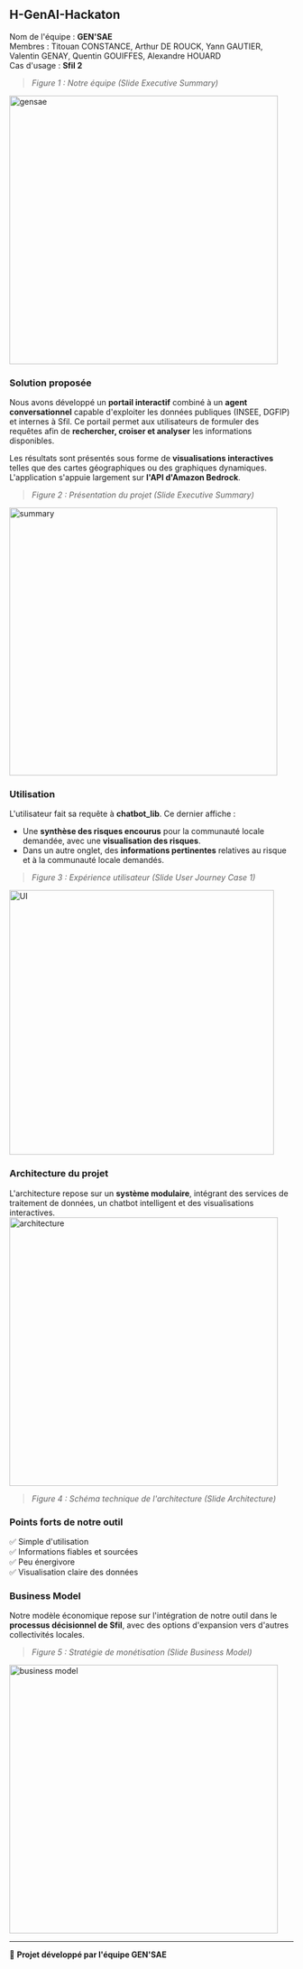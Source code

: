 ## H-GenAI-Hackaton

Nom de l'équipe : **GEN'SAE**  
Membres : Titouan CONSTANCE, Arthur DE ROUCK, Yann GAUTIER, Valentin GENAY, Quentin GOUIFFES, Alexandre HOUARD  
Cas d'usage : **Sfil 2**  
> _Figure 1 : Notre équipe (Slide Executive Summary)_
<img width="476" alt="gensae" src="https://github.com/user-attachments/assets/b7d89183-b44e-4d7f-a888-795390c68234" />

### Solution proposée
Nous avons développé un **portail interactif** combiné à un **agent conversationnel** capable d'exploiter les données publiques (INSEE, DGFIP) et internes à Sfil. Ce portail permet aux utilisateurs de formuler des requêtes afin de **rechercher, croiser et analyser** les informations disponibles. 

Les résultats sont présentés sous forme de **visualisations interactives** telles que des cartes géographiques ou des graphiques dynamiques. L'application s'appuie largement sur **l'API d'Amazon Bedrock**.

> _Figure 2 : Présentation du projet (Slide Executive Summary)_
<img width="475" alt="summary" src="https://github.com/user-attachments/assets/fadd2dab-632d-4bc7-bb51-1157513fa3ee" />



### Utilisation
L'utilisateur fait sa requête à **chatbot_lib**. Ce dernier affiche :
- Une **synthèse des risques encourus** pour la communauté locale demandée, avec une **visualisation des risques**.
- Dans un autre onglet, des **informations pertinentes** relatives au risque et à la communauté locale demandés.

> _Figure 3 : Expérience utilisateur (Slide User Journey Case 1)_
<img width="469" alt="UI" src="https://github.com/user-attachments/assets/e26408f7-6d7a-4e55-aa76-35be24e76dac" />


### Architecture du projet
L'architecture repose sur un **système modulaire**, intégrant des services de traitement de données, un chatbot intelligent et des visualisations interactives.
<img width="476" alt="architecture" src="https://github.com/user-attachments/assets/52174c21-5db5-457c-a215-57b3698e604b" />

> _Figure 4 : Schéma technique de l'architecture (Slide Architecture)_

### Points forts de notre outil
✅ Simple d'utilisation  
✅ Informations fiables et sourcées  
✅ Peu énergivore  
✅ Visualisation claire des données  

### Business Model
Notre modèle économique repose sur l'intégration de notre outil dans le **processus décisionnel de Sfil**, avec des options d'expansion vers d'autres collectivités locales.

> _Figure 5 : Stratégie de monétisation (Slide Business Model)_
<img width="476" alt="business model" src="https://github.com/user-attachments/assets/9be3def7-b240-49ae-abf0-6ef0424d6c24" />

---
📌 **Projet développé par l'équipe GEN'SAE**

